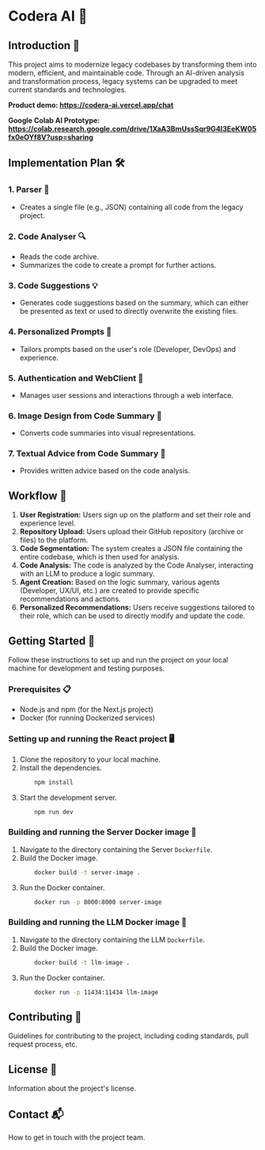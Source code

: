 # Codera AI 🚀
## Introduction 📜

This project aims to modernize legacy codebases by transforming them into modern, efficient, and maintainable code. Through an AI-driven analysis and transformation process, legacy systems can be upgraded to meet current standards and technologies.

**Product demo: https://codera-ai.vercel.app/chat**

**Google Colab AI Prototype: https://colab.research.google.com/drive/1XaA3BmUssSqr9G4l3EeKW05fx0eOYf8V?usp=sharing**


## Implementation Plan 🛠️

### 1. Parser 📑
- Creates a single file (e.g., JSON) containing all code from the legacy project.

### 2. Code Analyser 🔍
- Reads the code archive.
- Summarizes the code to create a prompt for further actions.

### 3. Code Suggestions 💡
- Generates code suggestions based on the summary, which can either be presented as text or used to directly overwrite the existing files.

### 4. Personalized Prompts 👤
- Tailors prompts based on the user's role (Developer, DevOps) and experience.

### 5. Authentication and WebClient 🔐
- Manages user sessions and interactions through a web interface.

### 6. Image Design from Code Summary 🎨
- Converts code summaries into visual representations.

### 7. Textual Advice from Code Summary 📝
- Provides written advice based on the code analysis.

## Workflow 🔄

1. **User Registration:** Users sign up on the platform and set their role and experience level.
2. **Repository Upload:** Users upload their GitHub repository (archive or files) to the platform.
3. **Code Segmentation:** The system creates a JSON file containing the entire codebase, which is then used for analysis.
4. **Code Analysis:** The code is analyzed by the Code Analyser, interacting with an LLM to produce a logic summary.
5. **Agent Creation:** Based on the logic summary, various agents (Developer, UX/UI, etc.) are created to provide specific recommendations and actions.
6. **Personalized Recommendations:** Users receive suggestions tailored to their role, which can be used to directly modify and update the code.

## Getting Started 🌟

Follow these instructions to set up and run the project on your local machine for development and testing purposes.

### Prerequisites 📋

- Node.js and npm (for the Next.js project)
- Docker (for running Dockerized services)

### Setting up and running the React project 🖥️

1. Clone the repository to your local machine.
2. Install the dependencies.
    ```bash
        npm install
    ```
3. Start the development server.
    ```bash
        npm run dev
    ```

### Building and running the Server Docker image 🐳

1. Navigate to the directory containing the Server `Dockerfile`.
2. Build the Docker image.
    ```bash
        docker build -t server-image .
    ```
3. Run the Docker container.
    ```bash
        docker run -p 8000:8000 server-image
    ```

### Building and running the LLM Docker image 🐳

1. Navigate to the directory containing the LLM `Dockerfile`.
2. Build the Docker image.
    ```bash
        docker build -t llm-image .
    ```
3. Run the Docker container.
    ```bash
        docker run -p 11434:11434 llm-image
    ```

## Contributing 🤝

Guidelines for contributing to the project, including coding standards, pull request process, etc.

## License 📄

Information about the project's license.

## Contact 📬

How to get in touch with the project team.
